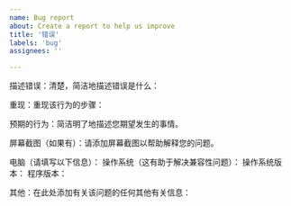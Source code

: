 ```yaml
---
name: Bug report
about: Create a report to help us improve
title: '错误'
labels: 'bug'
assignees: ''

---
```

描述错误：清楚，简洁地描述错误是什么：

重现：重现该行为的步骤：

预期的行为：简洁明了地描述您期望发生的事情。

 屏幕截图（如果有）：请添加屏幕截图以帮助解释您的问题。 

电脑（请填写以下信息）：
操作系统（这有助于解决兼容性问题）：
操作系统版本：
程序版本：

其他：在此处添加有关该问题的任何其他有关信息：

